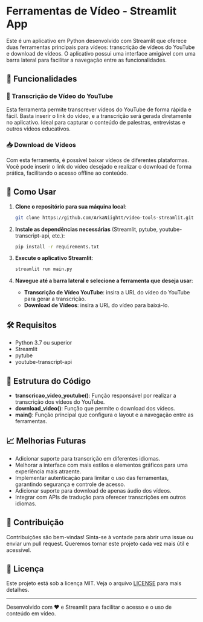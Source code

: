 # Ferramentas de Vídeo - Streamlit App

Este é um aplicativo em Python desenvolvido com Streamlit que oferece duas ferramentas principais para vídeos: transcrição de vídeos do YouTube e download de vídeos. O aplicativo possui uma interface amigável com uma barra lateral para facilitar a navegação entre as funcionalidades.

## 🎯 Funcionalidades

### 📝 Transcrição de Vídeo do YouTube

Esta ferramenta permite transcrever vídeos do YouTube de forma rápida e fácil. Basta inserir o link do vídeo, e a transcrição será gerada diretamente no aplicativo. Ideal para capturar o conteúdo de palestras, entrevistas e outros vídeos educativos.

### 📥 Download de Vídeos

Com esta ferramenta, é possível baixar vídeos de diferentes plataformas. Você pode inserir o link do vídeo desejado e realizar o download de forma prática, facilitando o acesso offline ao conteúdo.

## 🚀 Como Usar

1. **Clone o repositório para sua máquina local**:

   ```bash
   git clone https://github.com/ArkaNiightt/video-tools-streamlit.git
   ```

2. **Instale as dependências necessárias** (Streamlit, pytube, youtube-transcript-api, etc.):

   ```bash
   pip install -r requirements.txt
   ```

3. **Execute o aplicativo Streamlit**:

   ```bash
   streamlit run main.py
   ```

4. **Navegue até a barra lateral e selecione a ferramenta que deseja usar**:

   - **Transcrição de Vídeo YouTube**: insira a URL do vídeo do YouTube para gerar a transcrição.
   - **Download de Vídeos**: insira a URL do vídeo para baixá-lo.

## 🛠️ Requisitos

- Python 3.7 ou superior
- Streamlit
- pytube
- youtube-transcript-api

## 📂 Estrutura do Código

- **transcricao\_video\_youtube()**: Função responsável por realizar a transcrição dos vídeos do YouTube.
- **download\_video()**: Função que permite o download dos vídeos.
- **main()**: Função principal que configura o layout e a navegação entre as ferramentas.

## 📈 Melhorias Futuras

- Adicionar suporte para transcrição em diferentes idiomas.
- Melhorar a interface com mais estilos e elementos gráficos para uma experiência mais atraente.
- Implementar autenticação para limitar o uso das ferramentas, garantindo segurança e controle de acesso.
- Adicionar suporte para download de apenas áudio dos vídeos.
- Integrar com APIs de tradução para oferecer transcrições em outros idiomas.

## 🤝 Contribuição

Contribuições são bem-vindas! Sinta-se à vontade para abrir uma issue ou enviar um pull request. Queremos tornar este projeto cada vez mais útil e acessível.

## 📜 Licença

Este projeto está sob a licença MIT. Veja o arquivo [LICENSE](LICENSE) para mais detalhes.

---

Desenvolvido com ❤️ e Streamlit para facilitar o acesso e o uso de conteúdo em vídeo.
